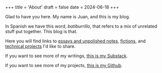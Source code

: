 +++
title = 'About'
draft = false
date = 2024-06-18
+++

Glad to have you here. My name is Juan, and this is my blog.

In Spanish we have this word, _batiburrillo_, that refers to a mix of unrelated stuff put together. This blog is that.

Here you will find links to [essays and unpolished notes](../posts/essays), [fictions](../posts/fiction/), and [technical projects](../posts/projects/) I'd like to share.

If you want to see more of my writings, [this is my Substack](https://participes.substack.com/).

If you want to see more of my projects, [this is my Github](https://github.com/jjuanramos/).